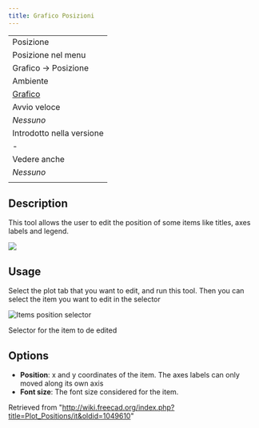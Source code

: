 ```yaml
---
title: Grafico Posizioni
---
```

|  |
| --- |
| Posizione |
| Posizione nel menu |
| Grafico → Posizione |
| Ambiente |
| [Grafico](/Plot_Workbench/it "Plot Workbench/it") |
| Avvio veloce |
| *Nessuno* |
| Introdotto nella versione |
| - |
| Vedere anche |
| *Nessuno* |
|  |

## Description

This tool allows the user to edit the position of some items like titles, axes labels and legend.

![](/images/Plot_MultiAxes_Example.png)

## Usage

Select the plot tab that you want to edit, and run this tool. Then you can select the item you want to edit in the selector

![Items position selector](/images/Plot_Position_Item_Selector.png)

Selector for the item to de edited

## Options

* **Position**: x and y coordinates of the item. The axes labels can only moved along its own axis
* **Font size**: The font size considered for the item.

Retrieved from "<http://wiki.freecad.org/index.php?title=Plot_Positions/it&oldid=1049610>"